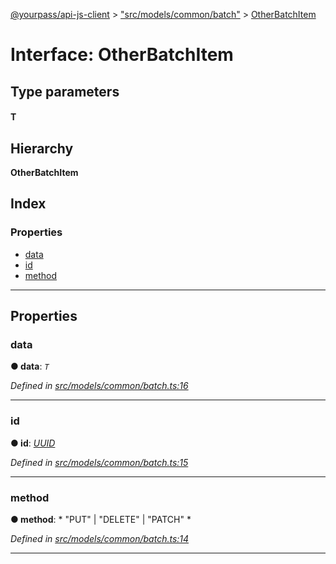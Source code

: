 [@yourpass/api-js-client](../README.md) > ["src/models/common/batch"](../modules/_src_models_common_batch_.md) > [OtherBatchItem](../interfaces/_src_models_common_batch_.otherbatchitem.md)

# Interface: OtherBatchItem

## Type parameters
#### T 
## Hierarchy

**OtherBatchItem**

## Index

### Properties

* [data](_src_models_common_batch_.otherbatchitem.md#data)
* [id](_src_models_common_batch_.otherbatchitem.md#id)
* [method](_src_models_common_batch_.otherbatchitem.md#method)

---

## Properties

<a id="data"></a>

###  data

**● data**: *`T`*

*Defined in [src/models/common/batch.ts:16](https://github.com/yourpass/yourpass-api-js-client/blob/2b1e25c/src/models/common/batch.ts#L16)*

___
<a id="id"></a>

###  id

**● id**: *[UUID](../modules/_src_models_common_uuid_.md#uuid)*

*Defined in [src/models/common/batch.ts:15](https://github.com/yourpass/yourpass-api-js-client/blob/2b1e25c/src/models/common/batch.ts#L15)*

___
<a id="method"></a>

###  method

**● method**: * "PUT" &#124; "DELETE" &#124; "PATCH"
*

*Defined in [src/models/common/batch.ts:14](https://github.com/yourpass/yourpass-api-js-client/blob/2b1e25c/src/models/common/batch.ts#L14)*

___

